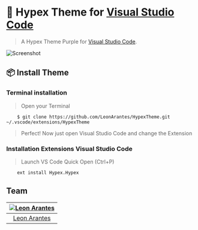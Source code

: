 # :purple_heart: Hypex Theme for [Visual Studio Code](http://code.visualstudio.com)

> A Hypex Theme Purple for [Visual Studio Code](http://code.visualstudio.com).

![Screenshot](https://ik.imagekit.io/LeonArantes/previewTheme_JlYLTGjEj.png)

## 📦 Install Theme

### Terminal installation 

> Open your Terminal
```
    $ git clone https://github.com/LeonArantes/HypexTheme.git ~/.vscode/extensions/HypexTheme
```
> Perfect! Now just open Visual Studio Code and change the Extension

### Installation Extensions Visual Studio Code
> Launch VS Code Quick Open (Ctrl+P)
```
    ext install Hypex.Hypex
```

## Team

[![Leon Arantes](https://avatars0.githubusercontent.com/u/64018468?s=260&u=c240add591c811cf47b11087584224d0f840c56d&v=4)](https://github.com/LeonArantes) |
:---: |
[Leon Arantes](https://github.com/LeonArantes) |


